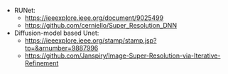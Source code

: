 - RUNet:
  - https://ieeexplore.ieee.org/document/9025499
  - https://github.com/cerniello/Super_Resolution_DNN
- Diffusion-model based Unet:
  - https://ieeexplore.ieee.org/stamp/stamp.jsp?tp=&arnumber=9887996
  - https://github.com/Janspiry/Image-Super-Resolution-via-Iterative-Refinement
